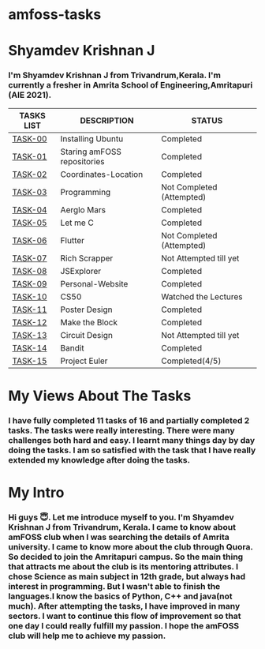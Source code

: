# amfoss-tasks

# Shyamdev Krishnan J 

### I'm Shyamdev Krishnan J from Trivandrum,Kerala. I'm currently a fresher in Amrita School of Engineering,Amritapuri (AIE 2021).

| TASKS LIST |     DESCRIPTION     |     STATUS     |
| ---------- |     -----------     |     ------     |
| [TASK-00](https://github.com/Shyamdevkrishnanj/amfoss-tasks/tree/main/task-00) | Installing Ubuntu | Completed |
| [TASK-01](https://github.com/Shyamdevkrishnanj/amfoss-tasks/tree/main/task-01) | Staring amFOSS repositories| Completed |
| [TASK-02](https://github.com/Shyamdevkrishnanj/amfoss-tasks/tree/main/task-02) | Coordinates-Location   | Completed |
| [TASK-03](https://github.com/Shyamdevkrishnanj/amfoss-tasks/tree/main/task-03) | Programming | Not Completed (Attempted) |
| [TASK-04](https://github.com/Shyamdevkrishnanj/amfoss-tasks/tree/main/task-04) | Aerglo Mars | Completed |
| [TASK-05](https://github.com/Shyamdevkrishnanj/amfoss-tasks/tree/main/task-05) | Let me C | Completed |
| [TASK-06](https://github.com/Shyamdevkrishnanj/amfoss-tasks/tree/main/task-06) | Flutter | Not Completed (Attempted) |
| [TASK-07](https://github.com/Shyamdevkrishnanj/amfoss-tasks/tree/main/task-07) | Rich Scrapper | Not Attempted till yet  |
| [TASK-08](https://github.com/Shyamdevkrishnanj/amfoss-tasks/tree/main/task-08) | JSExplorer | Completed |
| [TASK-09](https://github.com/Shyamdevkrishnanj/amfoss-tasks/tree/main/task-09) | Personal-Website | Completed |
| [TASK-10](https://github.com/Shyamdevkrishnanj/amfoss-tasks/tree/main/task-10) | CS50 | Watched the Lectures |
| [TASK-11](https://github.com/Shyamdevkrishnanj/amfoss-tasks/tree/main/task-11) | Poster Design | Completed |
| [TASK-12](https://github.com/Shyamdevkrishnanj/amfoss-tasks/tree/main/task-12) | Make the Block | Completed |
| [TASK-13](https://github.com/Shyamdevkrishnanj/amfoss-tasks/tree/main/task-13) | Circuit Design | Not Attempted till yet |
| [TASK-14](https://github.com/Shyamdevkrishnanj/amfoss-tasks/tree/main/task-14) | Bandit | Completed |
| [TASK-15](https://github.com/Shyamdevkrishnanj/amfoss-tasks/tree/main/task-15) | Project Euler | Completed(4/5) |

# My Views About The Tasks
 
### I have fully completed  11 tasks of 16 and partially completed 2 tasks. The tasks were really interesting. There were many challenges both hard and easy. I learnt many things day by day doing the tasks. I am so satisfied with the task that I have really extended my knowledge after doing the tasks. 

# My Intro

### Hi guys 😇. Let me introduce myself to you. I'm Shyamdev Krishnan J from Trivandrum, Kerala. I came to know about amFOSS club when I was searching the details of Amrita university. I came to know more about the club through Quora. So decided to join the Amritapuri campus. So the main thing that attracts me about the club is its mentoring attributes. I chose Science as main subject in 12th grade, but always had interest in programming. But I wasn't able to finish the languages.I know the basics of Python, C++ and java(not much). After attempting the tasks, I have improved in many sectors. I want to continue this flow of improvement so that one day I could really fulfill my passion. I hope the amFOSS club will help me to achieve my passion.
